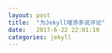 ```yaml
---  
layout: post  
title:  "为Jekyll增添多说评论"  
date:   2017-6-22 22:01:19  
categories: jekyll  
---  
```


